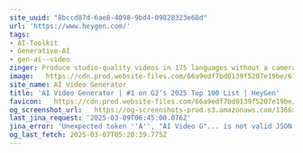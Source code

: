 ```yaml
---
site_uuid: "8bccd87d-6ae8-4098-9bd4-09828323e68d"
url: 'https://www.heygen.com/'
tags:
- AI-Toolkit
- Generative-AI
- gen-ai--video
zinger: Produce studio-quality videos in 175 languages without a camera or crew.
image:   https://cdn.prod.website-files.com/66a9edf7bd0139f5207e19be/6722642f01b5171be0920f3f_HeyGen_AI-Video_Generator-Platform.png
site_name: AI Video Generator
title: 'AI Video Generator | #1 on G2’s 2025 Top 100 List | HeyGen'
favicon:   https://cdn.prod.website-files.com/66a9edf7bd0139f5207e19be/66e1990792d6eb444aa7dccc_HeyGenFavicon-1%20(1)%201.svg
og_screenshot_url:   https://og-screenshots-prod.s3.amazonaws.com/1366x768/80/false/c0fadff54acb974981c2160509946bb429736ff7bee1b8892218f022386d33b8.jpeg
last_jina_request: '2025-03-09T06:45:00.076Z'
jina_error: 'Unexpected token ''A'', "AI Video G"... is not valid JSON'
og_last_fetch: 2025-03-07T05:20:39.775Z
---
```


